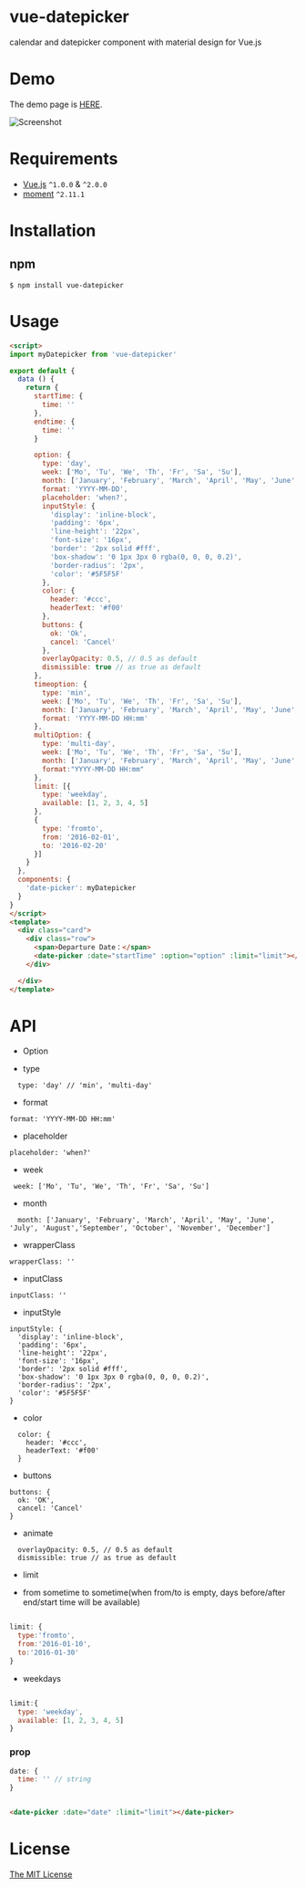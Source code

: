 # vue-datepicker
calendar and datepicker component with material design for Vue.js

# Demo

The demo page is [HERE](http://hilongjw.github.io/vue-datepicker/demo.html).

![Screenshot](screenshot.png)

# Requirements

- [Vue.js](https://github.com/yyx990803/vue) `^1.0.0` & `^2.0.0`
- [moment](https://github.com/moment/moment) `^2.11.1`

# Installation

## npm

```shell
$ npm install vue-datepicker
```

# Usage

```html
<script>
import myDatepicker from 'vue-datepicker'

export default {
  data () {
    return {
      startTime: {
        time: ''
      },
      endtime: {
        time: ''
      }

      option: {
        type: 'day',
        week: ['Mo', 'Tu', 'We', 'Th', 'Fr', 'Sa', 'Su'],
        month: ['January', 'February', 'March', 'April', 'May', 'June', 'July', 'August', 'September', 'October', 'November', 'December'],
        format: 'YYYY-MM-DD',
        placeholder: 'when?',
        inputStyle: {
          'display': 'inline-block',
          'padding': '6px',
          'line-height': '22px',
          'font-size': '16px',
          'border': '2px solid #fff',
          'box-shadow': '0 1px 3px 0 rgba(0, 0, 0, 0.2)',
          'border-radius': '2px',
          'color': '#5F5F5F'
        },
        color: {
          header: '#ccc',
          headerText: '#f00'
        },
        buttons: {
          ok: 'Ok',
          cancel: 'Cancel'
        },
        overlayOpacity: 0.5, // 0.5 as default
        dismissible: true // as true as default
      },
      timeoption: {
        type: 'min',
        week: ['Mo', 'Tu', 'We', 'Th', 'Fr', 'Sa', 'Su'],
        month: ['January', 'February', 'March', 'April', 'May', 'June', 'July', 'August', 'September', 'October', 'November', 'December'],
        format: 'YYYY-MM-DD HH:mm'
      },
      multiOption: {
        type: 'multi-day',
        week: ['Mo', 'Tu', 'We', 'Th', 'Fr', 'Sa', 'Su'],
        month: ['January', 'February', 'March', 'April', 'May', 'June', 'July', 'August', 'September', 'October', 'November', 'December'],
        format:"YYYY-MM-DD HH:mm"
      },
      limit: [{
        type: 'weekday',
        available: [1, 2, 3, 4, 5]
      },
      {
        type: 'fromto',
        from: '2016-02-01',
        to: '2016-02-20'
      }]
    }
  },
  components: {
    'date-picker': myDatepicker
  }
}
</script>
<template>
  <div class="card">
    <div class="row">
      <span>Departure Date：</span>
      <date-picker :date="startTime" :option="option" :limit="limit"></date-picker>
    </div>

  </div>
</template>
```

# API

 - Option 

 * type

```
  type: 'day' // 'min', 'multi-day'

```

 * format

```
format: 'YYYY-MM-DD HH:mm'
```

 * placeholder

```
placeholder: 'when?'
```

 * week

```
 week: ['Mo', 'Tu', 'We', 'Th', 'Fr', 'Sa', 'Su']
```

 * month

```
  month: ['January', 'February', 'March', 'April', 'May', 'June', 'July', 'August','September', 'October', 'November', 'December']
```

* wrapperClass

```
wrapperClass: ''
```

* inputClass

```
inputClass: ''
```
* inputStyle

```
inputStyle: {
  'display': 'inline-block',
  'padding': '6px',
  'line-height': '22px',
  'font-size': '16px',
  'border': '2px solid #fff',
  'box-shadow': '0 1px 3px 0 rgba(0, 0, 0, 0.2)',
  'border-radius': '2px',
  'color': '#5F5F5F'
}
```

 * color

```
  color: {
    header: '#ccc',
    headerText: '#f00'
  }
```


 * buttons

```
buttons: {
  ok: 'OK',
  cancel: 'Cancel'
}
```

 * animate

```
  overlayOpacity: 0.5, // 0.5 as default
  dismissible: true // as true as default
```


 - limit

  * from sometime to sometime(when from/to is empty, days before/after end/start time will be available)

```javascript

limit: {
  type:'fromto',
  from:'2016-01-10',
  to:'2016-01-30'
}

```
 * weekdays

```javascript

limit:{
  type: 'weekday',
  available: [1, 2, 3, 4, 5] 
}

```

### prop

```javascript
date: {
  time: '' // string
}
```

```html

<date-picker :date="date" :limit="limit"></date-picker>

```


# License

[The MIT License](http://opensource.org/licenses/MIT)


